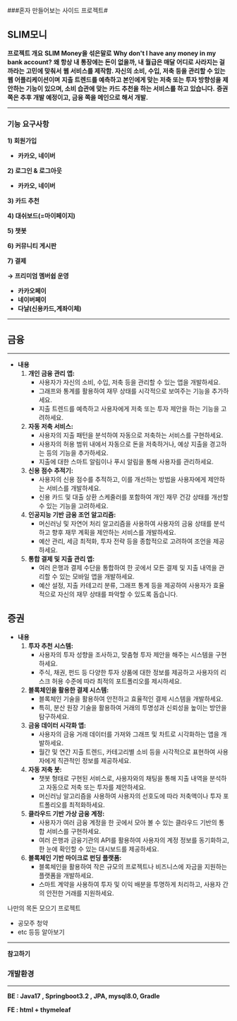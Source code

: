 ###혼자 만들어보는 사이드 프로젝트#

## SLIM모니

**프로젝트 개요**
**SLIM Money을 섞은말로**
**Why don't I have any money in my bank account?**
**왜 항상 내 통장에는 돈이 없을까, 내 월급은 매달 어디로 사라지는 걸까라는 고민에 맞춰서**
**웹 서비스를 제작함. 자신의 소비, 수입, 저축 등을 관리할 수 있는 웹 어플리케이션이며**
**지출 트렌드를 예측하고 본인에게 맞는 저축 또는 투자 방향성을 제안하는 기능이 있으며, 소비 습관에 맞는 카드 추천을 하는 서비스를 하고 있습니다.**
**증권 쪽은 추후 개발 예정이고, 금융 쪽을 메인으로 해서 개발.**

---

### **기능 요구사항**

**1) 회원가입**

- **카카오, 네이버**

**2) 로그인 & 로그아웃**

- **카카오, 네이버**

**3) 카드 추천**

**4) 대쉬보드(=마이페이지)**

**5) 챗봇**

**6) 커뮤니티 게시판**

**7) 결제**

**→ 프리미엄 멤버쉽 운영**

- **카카오페이**
- **네이버페이**
- **다날(신용카드,계좌이체)**
---

## **금융**

---

- **내용**
    1. **개인 금융 관리 앱:**
        - 사용자가 자신의 소비, 수입, 저축 등을 관리할 수 있는 앱을 개발하세요.
        - 그래프와 통계를 활용하여 재무 상태를 시각적으로 보여주는 기능을 추가하세요.
        - 지출 트렌드를 예측하고 사용자에게 저축 또는 투자 제안을 하는 기능을 고려하세요.
    2. **자동 저축 서비스:**
        - 사용자의 지출 패턴을 분석하여 자동으로 저축하는 서비스를 구현하세요.
        - 사용자의 허용 범위 내에서 자동으로 돈을 저축하거나, 예상 지출을 경고하는 등의 기능을 추가하세요.
        - 지출에 대한 스마트 알림이나 푸시 알림을 통해 사용자를 관리하세요.
    3. **신용 점수 추적기:**
        - 사용자의 신용 점수를 추적하고, 이를 개선하는 방법을 사용자에게 제안하는 서비스를 개발하세요.
        - 신용 카드 및 대출 상환 스케줄러를 포함하여 개인 재무 건강 상태를 개선할 수 있는 기능을 고려하세요.
    4. **인공지능 기반 금융 조언 알고리즘:**
        - 머신러닝 및 자연어 처리 알고리즘을 사용하여 사용자의 금융 상태를 분석하고 향후 재무 계획을 제안하는 서비스를 개발하세요.
        - 예산 관리, 세금 최적화, 투자 전략 등을 종합적으로 고려하여 조언을 제공하세요.
    5. **통합 결제 및 지출 관리 앱:**
        - 여러 은행과 결제 수단을 통합하여 한 곳에서 모든 결제 및 지출 내역을 관리할 수 있는 모바일 앱을 개발하세요.
        - 예산 설정, 지출 카테고리 분류, 그래프 통계 등을 제공하여 사용자가 효율적으로 자신의 재무 상태를 파악할 수 있도록 돕습니다.

## **증권**

- **내용**
    1. **투자 추천 시스템:**
        - 사용자의 투자 성향을 조사하고, 맞춤형 투자 제안을 해주는 시스템을 구현하세요.
        - 주식, 채권, 펀드 등 다양한 투자 상품에 대한 정보를 제공하고 사용자의 리스크 허용 수준에 따라 최적의 포트폴리오를 제시하세요.
    2. **블록체인을 활용한 결제 시스템:**
        - 블록체인 기술을 활용하여 안전하고 효율적인 결제 시스템을 개발하세요.
        - 특히, 분산 원장 기술을 활용하여 거래의 투명성과 신뢰성을 높이는 방안을 탐구하세요.
    1. **금융 데이터 시각화 앱:**
        - 사용자의 금융 거래 데이터를 가져와 그래프 및 차트로 시각화하는 앱을 개발하세요.
        - 월간 및 연간 지출 트렌드, 카테고리별 소비 등을 시각적으로 표현하여 사용자에게 직관적인 정보를 제공하세요.
    2. **자동 저축 봇:**
        - 챗봇 형태로 구현된 서비스로, 사용자와의 채팅을 통해 지출 내역을 분석하고 자동으로 저축 또는 투자를 제안하세요.
        - 머신러닝 알고리즘을 사용하여 사용자의 선호도에 따라 저축액이나 투자 포트폴리오를 최적화하세요.
    3. **클라우드 기반 가상 금융 계정:**
        - 사용자가 여러 금융 계정을 한 곳에서 모아 볼 수 있는 클라우드 기반의 통합 서비스를 구현하세요.
        - 여러 은행과 금융기관의 API를 활용하여 사용자의 계정 정보를 동기화하고, 한 눈에 확인할 수 있는 대시보드를 제공하세요.
    4. **블록체인 기반 마이크로 펀딩 플랫폼:**
        - 블록체인을 활용하여 작은 규모의 프로젝트나 비즈니스에 자금을 지원하는 플랫폼을 개발하세요.
        - 스마트 계약을 사용하여 투자 및 이익 배분을 투명하게 처리하고, 사용자 간의 안전한 거래를 지원하세요.


나만의 목돈 모으기 프로젝트
- 공모주 청약
- etc 등등 알아보기
---
**참고하기**

### **개발환경**

---

**BE : Java17 , Springboot3.2 , JPA, mysql8.0, Gradle**

**FE : html + thymeleaf**
